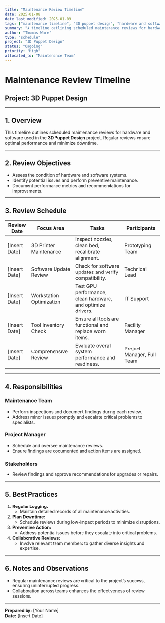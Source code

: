 ```yaml
---
title: "Maintenance Review Timeline"
date: 2025-01-08
date_last_modified: 2025-01-09
tags: ["maintenance timeline", "3D puppet design", "hardware and software"]
summary: "A timeline outlining scheduled maintenance reviews for hardware and software in the 3D Puppet Design project, ensuring optimal performance and minimized downtime."
author: "Thomas Ware"
type: "schedule"
project: "3D Puppet Design"
status: "Ongoing"
priority: "High"
allocated_to: "Maintenance Team"
---
```

# **Maintenance Review Timeline**

## **Project:** 3D Puppet Design

---

## **1. Overview**
This timeline outlines scheduled maintenance reviews for hardware and software used in the **3D Puppet Design** project. Regular reviews ensure optimal performance and minimize downtime.

---

## **2. Review Objectives**
- Assess the condition of hardware and software systems.
- Identify potential issues and perform preventive maintenance.
- Document performance metrics and recommendations for improvements.

---

## **3. Review Schedule**

| **Review Date**     | **Focus Area**             | **Tasks**                                                   | **Participants**               |
|---------------------|---------------------------|------------------------------------------------------------|---------------------------------|
| [Insert Date]       | 3D Printer Maintenance    | Inspect nozzles, clean bed, recalibrate alignment.          | Prototyping Team               |
| [Insert Date]       | Software Update Review    | Check for software updates and verify compatibility.        | Technical Lead                 |
| [Insert Date]       | Workstation Optimization  | Test GPU performance, clean hardware, and optimize drivers. | IT Support                     |
| [Insert Date]       | Tool Inventory Check      | Ensure all tools are functional and replace worn items.     | Facility Manager               |
| [Insert Date]       | Comprehensive Review      | Evaluate overall system performance and readiness.          | Project Manager, Full Team     |

---

## **4. Responsibilities**

### **Maintenance Team**
- Perform inspections and document findings during each review.
- Address minor issues promptly and escalate critical problems to specialists.

### **Project Manager**
- Schedule and oversee maintenance reviews.
- Ensure findings are documented and action items are assigned.

### **Stakeholders**
- Review findings and approve recommendations for upgrades or repairs.

---

## **5. Best Practices**
1. **Regular Logging:**
   - Maintain detailed records of all maintenance activities.
2. **Plan Downtime:**
   - Schedule reviews during low-impact periods to minimize disruptions.
3. **Preventive Action:**
   - Address potential issues before they escalate into critical problems.
4. **Collaborative Reviews:**
   - Involve relevant team members to gather diverse insights and expertise.

---

## **6. Notes and Observations**
- Regular maintenance reviews are critical to the project’s success, ensuring uninterrupted progress.
- Collaboration across teams enhances the effectiveness of review sessions.

---

**Prepared by:** [Your Name]  
**Date:** [Insert Date]
